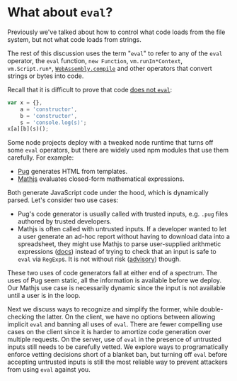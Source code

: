 # What about `eval`?

Previously we've talked about how to control what code loads
from the file system, but not what code loads from strings.

The rest of this discussion uses the term "`eval`" to refer to any of
the `eval` operator, the `eval` function, `new Function`,
`vm.runIn*Context`, `vm.Script.run*`, [`WebAssembly.compile`][]
and other operators that convert strings or bytes into code.

Recall that it is difficult to prove that code
[does not `eval`](../chapter-1/threat-RCE.md):

```js
var x = {},
    a = 'constructor',
    b = 'constructor',
    s = 'console.log(s)';
x[a][b](s)();
```

Some node projects deploy with a tweaked node runtime that turns off
some `eval` operators, but there are widely used npm modules that use
them carefully.  For example:

*  [Pug][]  generates HTML from templates.
*  [Mathjs][] evaluates closed-form mathematical expressions.

Both generate JavaScript code under the hood, which is dynamically
parsed.  Let's consider two use cases:

*  Pug's code generator is usually called with trusted inputs, e.g.
   `.pug` files authored by trusted developers.
*  Mathjs is often called with untrusted inputs.  If a developer
   wanted to let a user generate an ad-hoc report without having to
   download data into a spreadsheet, they might use Mathjs to parse
   user-supplied arithmetic expressions ([docs][more_secure_eval])
   instead of trying to check that an input is safe to `eval` via
   `RegExp`s.  It is not without risk ([advisory][adv552]) though.

These two uses of code generators fall at either end of a spectrum.
The uses of Pug seem static, all the information is available before
we deploy.  Our Mathjs use case is necessarily dynamic since the
input is not available until a user is in the loop.

Next we discuss ways to recognize and simplify the former, while
double-checking the latter.  On the client, we have no options between
allowing implicit `eval` and banning all uses of `eval`.  There are
fewer compelling use cases on the client since it is harder to
amortize code generation over multiple requests.  On the server, use
of `eval` in the presence of untrusted inputs still needs to be
carefully vetted.  We explore ways to programatically enforce vetting
decisions short of a blanket ban, but turning off `eval` before
accepting untrusted inputs is still the most reliable way to prevent
attackers from using `eval` against you.

[`WebAssembly.compile`]: http://webassembly.org/docs/js/#webassemblycompile
[Pug]: https://pugjs.org/
[Mathjs]: http://mathjs.org/
[more_secure_eval]: http://mathjs.org/examples/advanced/more_secure_eval.js.html
[adv552]: https://nodesecurity.io/advisories/552
